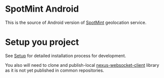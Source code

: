 [Setup]: https://github.com/aagahi/spotmint-android/wiki/Android-Scala-Setup-Tutorial


# SpotMint Android

This is the source of Android version of [SpotMint](http://spotmint.com) geolocation service.

# Setup you project

See [Setup] for detailed installation process for development.

You also will need to clone and publish-local [nexus-websocket-client](https://github.com/aagahi/nexus-websocket-client) library as it is not yet published in common repositories.